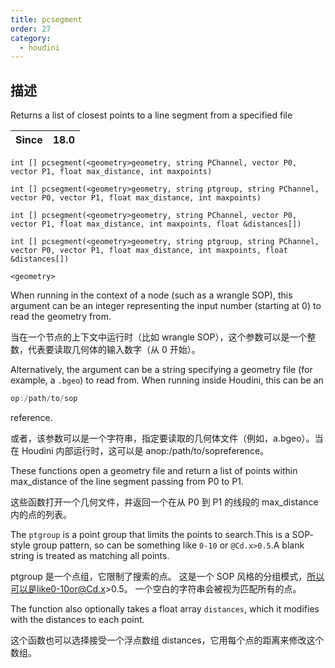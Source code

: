 ```yaml
---
title: pcsegment
order: 27
category:
  - houdini
---
```

    
## 描述

Returns a list of closest points to a line segment from a specified file

| Since | 18.0 |
| ----- | ---- |

`int [] pcsegment(<geometry>geometry, string PChannel, vector P0, vector P1, float max_distance, int maxpoints)`

`int [] pcsegment(<geometry>geometry, string ptgroup, string PChannel, vector P0, vector P1, float max_distance, int maxpoints)`

`int [] pcsegment(<geometry>geometry, string PChannel, vector P0, vector P1, float max_distance, int maxpoints, float &distances[])`

`int [] pcsegment(<geometry>geometry, string ptgroup, string PChannel, vector P0, vector P1, float max_distance, int maxpoints, float &distances[])`

`<geometry>`

When running in the context of a node (such as a wrangle SOP), this argument
can be an integer representing the input number (starting at 0) to read the
geometry from.

当在一个节点的上下文中运行时（比如 wrangle SOP），这个参数可以是一个整数，代表要读取几何体的输入数字（从 0 开始）。

Alternatively, the argument can be a string specifying a geometry file (for
example, a `.bgeo`) to read from. When running inside Houdini, this can be an

```c
op:/path/to/sop
```

reference.

或者，该参数可以是一个字符串，指定要读取的几何体文件（例如，a.bgeo）。当在 Houdini 内部运行时，这可以是 anop:/path/to/sopreference。

These functions open a geometry file and return a list of points within
max_distance of the line segment passing from P0 to P1.

这些函数打开一个几何文件，并返回一个在从 P0 到 P1 的线段的 max_distance 内的点的列表。

The `ptgroup` is a point group that limits the points to search.This is a SOP-
style group pattern, so can be something like `0-10` or `@Cd.x>0.5`.A blank
string is treated as matching all points.

ptgroup 是一个点组，它限制了搜索的点。 这是一个 SOP 风格的分组模式，所以可以是like0-10or@Cd.x>0.5。
一个空白的字符串会被视为匹配所有的点。

The function also optionally takes a float array `distances`, which it
modifies with the distances to each point.

这个函数也可以选择接受一个浮点数组 distances，它用每个点的距离来修改这个数组。
